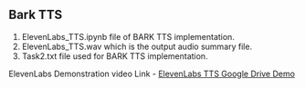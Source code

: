 ## Bark TTS
1. ElevenLabs_TTS.ipynb file of BARK TTS implementation.
2. ElevenLabs_TTS.wav which is the output audio summary file.
3. Task2.txt file used for BARK TTS implementation.

ElevenLabs Demonstration video Link - [ElevenLabs TTS Google Drive Demo](https://drive.google.com/file/d/17_HfeFYRDpuoVG5Ndn9lTr2XzlhScRBW/view?usp=sharing)